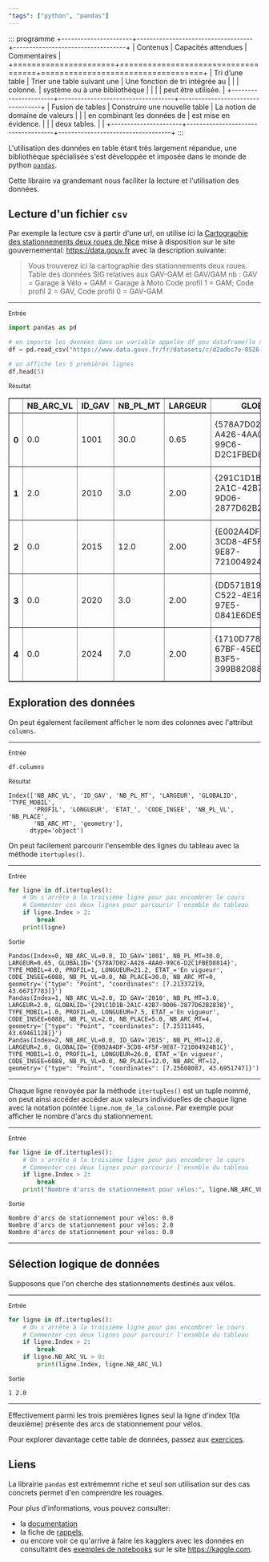 ```yaml
---
"tags": ["python", "pandas"]
---
```


::: programme
+----------------------+------------------------------------+-----------------------------------+
|       Contenus       |        Capacités attendues         |           Commentaires            |
+======================+====================================+===================================+
| Tri d’une table      | Trier une table suivant une        | Une fonction de tri intégrée au   |
|                      | colonne.                           | système ou à une bibliothèque     |
|                      |                                    | peut être utilisée.               |
+----------------------+------------------------------------+-----------------------------------+
| Fusion de tables     | Construire une nouvelle table      | La notion de domaine de valeurs   |
|                      | en combinant les données de        | est mise en évidence.             |
|                      | deux tables.                       |                                   |
+----------------------+------------------------------------+-----------------------------------+
:::

L'utilisation des données en table étant très largement répandue, une bibliothèque spécialisée s'est développée et imposée dans le monde de python [`pandas`](https://pandas.pydata.org/).

Cette libraire va grandemant nous faciliter la lecture et l'utilisation des données.

## Lecture d'un fichier `csv`

Par exemple la lecture csv à partir d'une url, on utilise ici la [Cartographie des stationnements deux roues de Nice](https://www.data.gouv.fr/fr/datasets/cartographie-des-stationnements-deux-roues-de-nice/) mise à disposition sur le site gouvernemental: <https://data.gouv.fr> avec la description suivante:

> Vous trouverez ici la cartographie des stationnements deux roues. Table des données SIG relatives aux GAV-GAM et GAV/GAM nb : GAV = Garage à Vélo + GAM = Garage à Moto Code profil 1 = GAM; Code profil 2 = GAV, Code profil 0 = GAV-GAM



------

<div class="card text-white bg-gradient-dark">
<div class="card-header"><small class="text-muted">Entrée</small></div>

```python
import pandas as pd

# on importe les données dans un variable appelée df pou dataframe(le nom de la variable vous appartient)
df = pd.read_csv("https://www.data.gouv.fr/fr/datasets/r/d2adbc7e-8526-43f8-9b30-51dc44f1b430", sep=";")

# on affiche les 5 premières lignes
df.head(5)
```

</div>

<div class="card">
<div class="card-header"><small class="text-muted">Résultat</small></div>


<div>
<style scoped>
    .dataframe tbody tr th:only-of-type {
        vertical-align: middle;
    }

    .dataframe tbody tr th {
        vertical-align: top;
    }

    .dataframe thead th {
        text-align: right;
    }
</style>
<table border="1" class="dataframe">
  <thead>
    <tr style="text-align: right;">
      <th></th>
      <th>NB_ARC_VL</th>
      <th>ID_GAV</th>
      <th>NB_PL_MT</th>
      <th>LARGEUR</th>
      <th>GLOBALID</th>
      <th>TYPE_MOBIL</th>
      <th>PROFIL</th>
      <th>LONGUEUR</th>
      <th>ETAT_</th>
      <th>CODE_INSEE</th>
      <th>NB_PL_VL</th>
      <th>NB_PLACE</th>
      <th>NB_ARC_MT</th>
      <th>geometry</th>
    </tr>
  </thead>
  <tbody>
    <tr>
      <th>0</th>
      <td>0.0</td>
      <td>1001</td>
      <td>30.0</td>
      <td>0.65</td>
      <td>{578A7D02-A426-4AA0-99C6-D2C1FBED8814}</td>
      <td>4.0</td>
      <td>1</td>
      <td>21.2</td>
      <td>En vigueur</td>
      <td>6088</td>
      <td>0.0</td>
      <td>30.0</td>
      <td>0</td>
      <td>{"type": "Point", "coordinates": [7.21337219, ...</td>
    </tr>
    <tr>
      <th>1</th>
      <td>2.0</td>
      <td>2010</td>
      <td>3.0</td>
      <td>2.00</td>
      <td>{291C1D1B-2A1C-42B7-9D06-2877D62B2838}</td>
      <td>1.0</td>
      <td>0</td>
      <td>7.5</td>
      <td>En vigueur</td>
      <td>6088</td>
      <td>2.0</td>
      <td>5.0</td>
      <td>4</td>
      <td>{"type": "Point", "coordinates": [7.25311445, ...</td>
    </tr>
    <tr>
      <th>2</th>
      <td>0.0</td>
      <td>2015</td>
      <td>12.0</td>
      <td>2.00</td>
      <td>{E002A4DF-3CD8-4F5F-9E87-721004924B1C}</td>
      <td>1.0</td>
      <td>1</td>
      <td>26.0</td>
      <td>En vigueur</td>
      <td>6088</td>
      <td>0.0</td>
      <td>12.0</td>
      <td>12</td>
      <td>{"type": "Point", "coordinates": [7.25608087, ...</td>
    </tr>
    <tr>
      <th>3</th>
      <td>0.0</td>
      <td>2020</td>
      <td>3.0</td>
      <td>2.00</td>
      <td>{DD571B19-C522-4E1F-97E5-0841E6DE59E5}</td>
      <td>2.0</td>
      <td>0</td>
      <td>4.7</td>
      <td>En vigueur</td>
      <td>6088</td>
      <td>1.0</td>
      <td>4.0</td>
      <td>0</td>
      <td>{"type": "Point", "coordinates": [7.25171699, ...</td>
    </tr>
    <tr>
      <th>4</th>
      <td>0.0</td>
      <td>2024</td>
      <td>7.0</td>
      <td>2.00</td>
      <td>{1710D778-67BF-45ED-B3F5-399B82088C5A}</td>
      <td>2.0</td>
      <td>0</td>
      <td>12.0</td>
      <td>En vigueur</td>
      <td>6088</td>
      <td>3.0</td>
      <td>10.0</td>
      <td>0</td>
      <td>{"type": "Point", "coordinates": [7.25427638, ...</td>
    </tr>
  </tbody>
</table>
</div>


</div>

## Exploration des données

On peut également facilement afficher le nom des colonnes avec l'attribut `columns`.

------

<div class="card text-white bg-gradient-dark">
<div class="card-header"><small class="text-muted">Entrée</small></div>

```python
df.columns
```

</div>

<div class="card">
<div class="card-header"><small class="text-muted">Résultat</small></div>


    Index(['NB_ARC_VL', 'ID_GAV', 'NB_PL_MT', 'LARGEUR', 'GLOBALID', 'TYPE_MOBIL',
           'PROFIL', 'LONGUEUR', 'ETAT_', 'CODE_INSEE', 'NB_PL_VL', 'NB_PLACE',
           'NB_ARC_MT', 'geometry'],
          dtype='object')


</div>

On peut facilement parcourir l'ensemble des lignes du tableau avec la méthode `itertuples()`.

------

<div class="card text-white bg-gradient-dark">
<div class="card-header"><small class="text-muted">Entrée</small></div>

```python
for ligne in df.itertuples():
    # On s'arrête à la troisième ligne pour pas encombrer le cours
    # Commenter ces deux lignes pour parcourir l'ensmble du tableau
    if ligne.Index > 2:
        break
    print(ligne)
```

</div>

<div class="card text-white bg-gradient-light stream-output">
<div class="card-header"><small class="text-muted">Sortie</small></div>

    Pandas(Index=0, NB_ARC_VL=0.0, ID_GAV='1001', NB_PL_MT=30.0, LARGEUR=0.65, GLOBALID='{578A7D02-A426-4AA0-99C6-D2C1FBED8814}', TYPE_MOBIL=4.0, PROFIL=1, LONGUEUR=21.2, ETAT_='En vigueur', CODE_INSEE=6088, NB_PL_VL=0.0, NB_PLACE=30.0, NB_ARC_MT=0, geometry='{"type": "Point", "coordinates": [7.21337219, 43.66717783]}')
    Pandas(Index=1, NB_ARC_VL=2.0, ID_GAV='2010', NB_PL_MT=3.0, LARGEUR=2.0, GLOBALID='{291C1D1B-2A1C-42B7-9D06-2877D62B2838}', TYPE_MOBIL=1.0, PROFIL=0, LONGUEUR=7.5, ETAT_='En vigueur', CODE_INSEE=6088, NB_PL_VL=2.0, NB_PLACE=5.0, NB_ARC_MT=4, geometry='{"type": "Point", "coordinates": [7.25311445, 43.69461128]}')
    Pandas(Index=2, NB_ARC_VL=0.0, ID_GAV='2015', NB_PL_MT=12.0, LARGEUR=2.0, GLOBALID='{E002A4DF-3CD8-4F5F-9E87-721004924B1C}', TYPE_MOBIL=1.0, PROFIL=1, LONGUEUR=26.0, ETAT_='En vigueur', CODE_INSEE=6088, NB_PL_VL=0.0, NB_PLACE=12.0, NB_ARC_MT=12, geometry='{"type": "Point", "coordinates": [7.25608087, 43.6951747]}')


</div>

-----

Chaque ligne renvoyée par la méthode `itertuples()` est un tuple nommé, on peut ainsi accéder accéder aux valeurs individuelles de chaque ligne avec la notation pointée `ligne.nom_de_la_colonne`. Par exemple pour afficher le nombre d'arcs du stationnement.

------

<div class="card text-white bg-gradient-dark">
<div class="card-header"><small class="text-muted">Entrée</small></div>

```python
for ligne in df.itertuples():
    # On s'arrête à la troisième ligne pour pas encombrer le cours
    # Commenter ces deux lignes pour parcourir l'ensmble du tableau
    if ligne.Index > 2:
        break
    print("Nombre d'arcs de stationnement pour vélos:", ligne.NB_ARC_VL)
```

</div>

<div class="card text-white bg-gradient-light stream-output">
<div class="card-header"><small class="text-muted">Sortie</small></div>

    Nombre d'arcs de stationnement pour vélos: 0.0
    Nombre d'arcs de stationnement pour vélos: 2.0
    Nombre d'arcs de stationnement pour vélos: 0.0


</div>

-----

## Sélection logique de données

Supposons que l'on cherche des stationnements destinés aux vélos.

------

<div class="card text-white bg-gradient-dark">
<div class="card-header"><small class="text-muted">Entrée</small></div>

```python
for ligne in df.itertuples():
    # On s'arrête à la troisième ligne pour pas encombrer le cours
    # Commenter ces deux lignes pour parcourir l'ensmble du tableau
    if ligne.Index > 2:
        break
    if ligne.NB_ARC_VL > 0:
        print(ligne.Index, ligne.NB_ARC_VL)
```

</div>

<div class="card text-white bg-gradient-light stream-output">
<div class="card-header"><small class="text-muted">Sortie</small></div>

    1 2.0


</div>

-----

Effectivement parmi les trois premières lignes seul la ligne d'index 1(la deuxième) présente des arcs de stationnement pour vélos.

Pour explorer davantage cette table de données, passez aux [exercices](./exo).

## Liens

La librairie `pandas` est extrémemnt riche et seul son utilisation sur des cas concrets permet d'en comprendre les rouages.

Pour plus d'informations, vous pouvez consulter:

- la [documentation](https://pandas.pydata.org/pandas-docs/stable/)
- la fiche de [rappels](https://github.com/pandas-dev/pandas/blob/master/doc/cheatsheet/Pandas_Cheat_Sheet.pdf),
- ou encore voir ce qu'arrive à faire les kagglers avec les données en consultatnt des [exemples de notebooks](https://www.kaggle.com/kernels?sortBy=relevance&group=everyone&search=pandas&page=1&pageSize=20) sur le site  <https://kaggle.com>.
